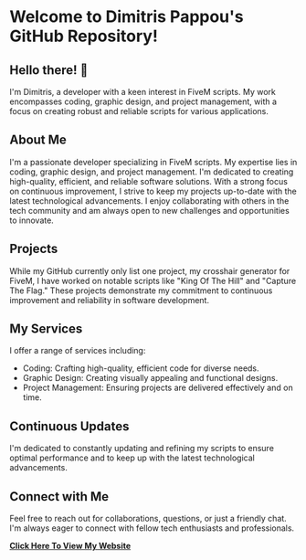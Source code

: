 # Welcome to Dimitris Pappou's GitHub Repository!
## Hello there! 👋

I'm Dimitris, a developer with a keen interest in FiveM scripts. My work encompasses coding, graphic design, and project management, with a focus on creating robust and reliable scripts for various applications.

## About Me
I'm a passionate developer specializing in FiveM scripts. My expertise lies in coding, graphic design, and project management. I'm dedicated to creating high-quality, efficient, and reliable software solutions. With a strong focus on continuous improvement, I strive to keep my projects up-to-date with the latest technological advancements. I enjoy collaborating with others in the tech community and am always open to new challenges and opportunities to innovate.

## Projects
While my GitHub currently only list one project, my crosshair generator for FiveM, I have worked on notable scripts like "King Of The Hill" and "Capture The Flag." These projects demonstrate my commitment to continuous improvement and reliability in software development.

## My Services
I offer a range of services including:

- Coding: Crafting high-quality, efficient code for diverse needs.
- Graphic Design: Creating visually appealing and functional designs.
- Project Management: Ensuring projects are delivered effectively and on time.

## Continuous Updates
I'm dedicated to constantly updating and refining my scripts to ensure optimal performance and to keep up with the latest technological advancements.

## Connect with Me
Feel free to reach out for collaborations, questions, or just a friendly chat. I'm always eager to connect with fellow tech enthusiasts and professionals.

**<a href="https://DimitrisPappou.github.io">Click Here To View My Website</a>**

<!--
**DimitrisPappou/DimitrisPappou** is a ✨ _special_ ✨ repository because its `README.md` (this file) appears on your GitHub profile.

Here are some ideas to get you started:

- 🔭 I’m currently working on ...
- 🌱 I’m currently learning ...
- 👯 I’m looking to collaborate on ...
- 🤔 I’m looking for help with ...
- 💬 Ask me about ...
- 📫 How to reach me: ...
- 😄 Pronouns: ...
- ⚡ Fun fact: ...
-->
